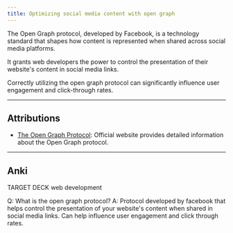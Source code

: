 ```yaml
---
title: Optimizing social media content with open graph
---
```

The Open Graph protocol, developed by Facebook, is a technology standard that shapes how content is represented when shared across social media platforms.

It grants web developers the power to control the presentation of their website's content in social media links.

Correctly utilizing the open graph protocol can significantly influence user engagement and click-through rates.

---
## Attributions
- [The Open Graph Protocol](https://ogp.me/): Official website provides detailed information about the Open Graph protocol.

-----
## Anki

TARGET DECK
web development

Q: What is the open graph protocol?
A: Protocol developed by facebook that helps control the presentation of your website's content when shared in social media links. Can help influence user engagement and click through rates.
<!--ID: 1702243763352-->
